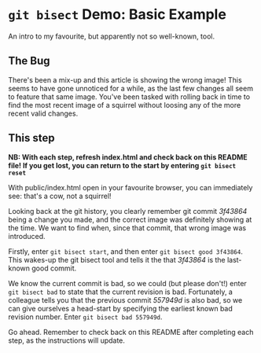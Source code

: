 # `git bisect` Demo: Basic Example
An intro to my favourite, but apparently not so well-known, tool.

## The Bug
There's been a mix-up and this article is showing the wrong image! This seems to have gone unnoticed for a while, as the last few changes all seem to feature that same image. You've been tasked with rolling back in time to find the most recent image of a squirrel without loosing any of the more recent valid changes.

## This step
**NB: With each step, refresh index.html and check back on this README file! If you get lost, you can return to the start by entering `git bisect reset`**

With public/index.html open in your favourite browser, you can immediately see: that's a cow, not a squirrel!

Looking back at the git history, you clearly remember git commit _3f43864_ being a change you made, and the correct image was definitely showing at the time. We want to find when, since that commit, that wrong image was introduced. 

Firstly, enter `git bisect start`, and then enter `git bisect good 3f43864`. This wakes-up the git bisect tool and tells it the that _3f43864_ is the last-known good commit.

We know the current commit is bad, so we could (but please don't!) enter `git bisect bad` to state that the current revision is bad. Fortunately, a colleague tells you that the previous commit _557949d_ is also bad, so we can give ourselves a head-start by specifying the earliest known bad revision number. Enter `git bisect bad 557949d`.

Go ahead. Remember to check back on this README after completing each step, as the instructions will update.
